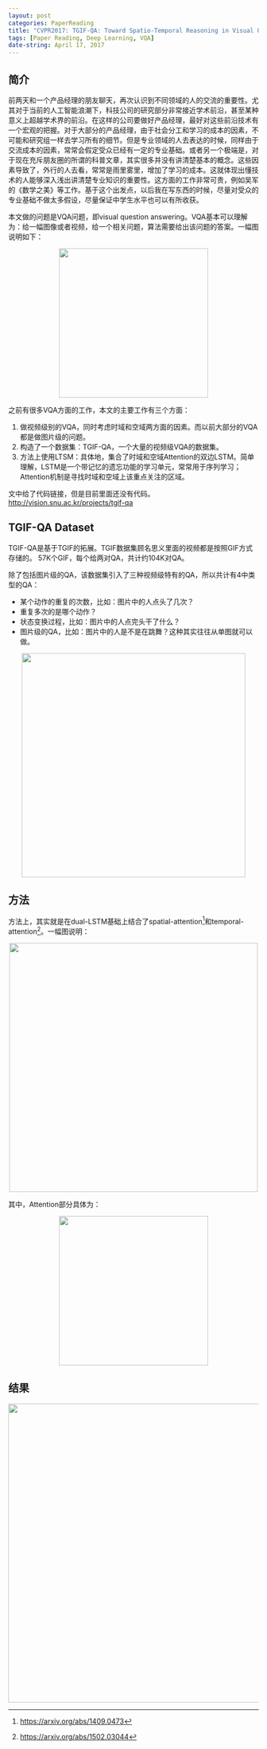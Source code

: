 ```yaml
---
layout: post
categories: PaperReading
title: "CVPR2017: TGIF-QA: Toward Spatio-Temporal Reasoning in Visual Question Answering"
tags: [Paper Reading, Deep Learning, VQA]
date-string: April 17, 2017
---
```

## 简介
前两天和一个产品经理的朋友聊天，再次认识到不同领域的人的交流的重要性。尤其对于当前的人工智能浪潮下，科技公司的研究部分非常接近学术前沿，甚至某种意义上超越学术界的前沿。在这样的公司要做好产品经理，最好对这些前沿技术有一个宏观的把握。对于大部分的产品经理，由于社会分工和学习的成本的因素，不可能和研究组一样去学习所有的细节。但是专业领域的人去表达的时候，同样由于交流成本的因素，常常会假定受众已经有一定的专业基础。或者另一个极端是，对于现在充斥朋友圈的所谓的科普文章，其实很多并没有讲清楚基本的概念。这些因素导致了，外行的人去看，常常是雨里雾里，增加了学习的成本。这就体现出懂技术的人能够深入浅出讲清楚专业知识的重要性。这方面的工作非常可贵，例如吴军的《数学之美》等工作。基于这个出发点，以后我在写东西的时候，尽量对受众的专业基础不做太多假设，尽量保证中学生水平也可以有所收获。

本文做的问题是VQA问题，即visual question answering。VQA基本可以理解为：给一幅图像或者视频，给一个相关问题，算法需要给出该问题的答案。一幅图说明如下：

<center>
    <img src="http://7xkiab.com1.z0.glb.clouddn.com/blog/image/VQA.jpg" width="300">
</center>

之前有很多VQA方面的工作，本文的主要工作有三个方面：

1. 做视频级别的VQA，同时考虑时域和空域两方面的因素。而以前大部分的VQA都是做图片级的问题。
2. 构造了一个数据集：TGIF-QA，一个大量的视频级VQA的数据集。
3. 方法上使用LTSM：具体地，集合了时域和空域Attention的双边LSTM。简单理解，LSTM是一个带记忆的遗忘功能的学习单元，常常用于序列学习；Attention机制是寻找时域和空域上该重点关注的区域。

文中给了代码链接，但是目前里面还没有代码。http://vision.snu.ac.kr/projects/tgif-qa

## TGIF-QA Dataset
TGIF-QA是基于TGIF的拓展。TGIF数据集顾名思义里面的视频都是按照GIF方式存储的。
57K个GIF，每个给两对QA，共计约104K对QA。

除了包括图片级的QA，该数据集引入了三种视频级特有的QA，所以共计有4中类型的QA：

 - 某个动作的重复的次数，比如：图片中的人点头了几次？
 - 重复多次的是哪个动作？
 - 状态变换过程，比如：图片中的人点完头干了什么？
 - 图片级的QA，比如：图片中的人是不是在跳舞？这种其实往往从单图就可以做。

<center>
    <img src="http://7xkiab.com1.z0.glb.clouddn.com/blog/image/video-VQA.jpg" width="450">
</center>

## 方法
方法上，其实就是在dual-LSTM基础上结合了spatial-attention[^1]和temporal-attention[^2]。一幅图说明：

[^1]: <https://arxiv.org/abs/1409.0473>
[^2]: <https://arxiv.org/abs/1502.03044>

<center>
    <img src="http://7xkiab.com1.z0.glb.clouddn.com/blog/image/video-VQA-network.jpg" width="500">
</center>

其中，Attention部分具体为：

<center>
    <img src="http://7xkiab.com1.z0.glb.clouddn.com/blog/image/video-VQA-network-attention.jpg" width="300">
</center>

## 结果
<center>
    <img src="http://7xkiab.com1.z0.glb.clouddn.com/blog/image/video-VQA-result.jpg" width="600">
</center>